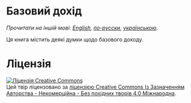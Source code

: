 # Базовий дохід

*Прочитати на іншій мові: [English](README.md), [по-русски](README.ru.md), [українською](README.uk.md).*

Ця книга містить деякі думки щодо базового доходу.

# Ліцензія

<a rel="license" href="http://creativecommons.org/licenses/by-nc-nd/4.0/"><img alt="Ліцензія Creative Commons" style="border-width:0" src="https://i.creativecommons.org/l/by-nc-nd/4.0/88x31.png" /></a><br />Цей твір ліцензовано за <a rel="license" href="http://creativecommons.org/licenses/by-nc-nd/4.0/">ліцензією Creative Commons Із Зазначенням Авторства - Некомерційна - Без похідних творів 4.0 Міжнародна</a>.
